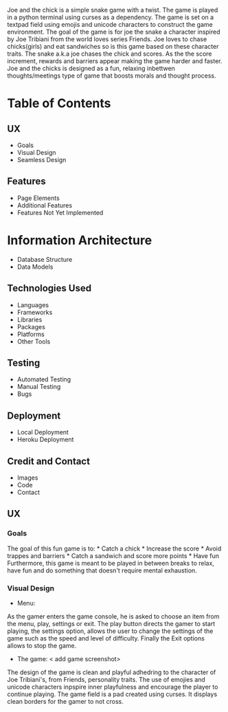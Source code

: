 Joe and the chick is a simple snake game with a twist. The game is played in a python terminal using curses as a dependency. The game is set on a textpad field using emojis and unicode characters to construct the game environment. The goal of the game is for joe the snake a character inspired by Joe Tribiani from the world loves series Friends. Joe loves to chase chicks(girls) and eat sandwiches so is this game based on these character traits. The snake a.k.a joe chases the chick and scores. As the the score increment, rewards and barriers appear making the game harder and faster. Joe and the chicks is designed as a fun, relaxing inbettwen thoughts/meetings type of game that boosts morals and thought process. 

# Table of Contents
## UX
* Goals
* Visual Design
* Seamless Design
## Features
* Page Elements
* Additional Features
* Features Not Yet Implemented
# Information Architecture
* Database Structure
* Data Models
## Technologies Used
* Languages
* Frameworks
* Libraries
* Packages
* Platforms
* Other Tools
## Testing
* Automated Testing
* Manual Testing
* Bugs
## Deployment
* Local Deployment
* Heroku Deployment
## Credit and Contact
* Images
* Code
* Contact

## UX
### Goals

The goal of this fun game is to:
    * Catch a chick
    * Increase the score 
    * Avoid trappes and barriers
    * Catch a sandwich and score more points
    * Have fun
Furthermore, this game is meant to be played in between breaks to relax, have fun and do something that doesn't require mental exhaustion. 
### Visual Design

* Menu:
<display menu screenshot>

 As the gamer enters the game console, he is asked to choose an item from the menu, play, settings or exit. The play button directs the gamer to start playing, the settings option, allows the user to change the settings of the game such as the speed and level of difficulty. Finally the Exit options allows to stop the game.

* The game:
< add game screenshot>

The design of the game is clean and playful adhedring to the character of Joe Tribiani's, from Friends, personality traits. The use of emojies and unicode characters inpspire inner playfulness and encourage the player to continue playing. The game field is a pad created using curses. It displays clean borders for the gamer to not cross. 